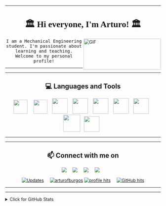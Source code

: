 
---



<h1 align="center" style="font-family: 'Times', sans-serif;">🏛️  Hi everyone, I'm Arturo! 🏛️ </h1>  

<img align="right" height="100px" width="250px" alt="GIF" src="https://media.giphy.com/media/Nx0rz3jtxtEre/giphy.gif" />


<p align="center"> <samp> I am a Mechanical Engineering student. I'm passionate about learning and teaching. Welcome to my personal profile! 
  
  

<hr>
<hr>

<h2 align="center"> 💻 Languages and Tools</h2>
<p align="center">
  <img height=45px src="https://raw.githubusercontent.com/Thomas-George-T/Thomas-George-T/master/assets/python.svg"> &nbsp;&nbsp;&nbsp;
  <img height=45px src="https://img.shields.io/badge/c%20-%2300D9FF.svg?&style=c&logoColor=white" />&nbsp;&nbsp;&nbsp;
  <img height=50px src="https://external-content.duckduckgo.com/iu/?u=http%3A%2F%2Fupload.wikimedia.org%2Fwikipedia%2Fcommons%2Fthumb%2F9%2F95%2FTeXShop_icon.png%2F600px-TeXShop_icon.png&f=1&nofb=1">&nbsp;&nbsp;&nbsp;
  <img height=50px src="https://raw.githubusercontent.com/Thomas-George-T/Thomas-George-T/master/assets/linux-tux.svg">&nbsp;&nbsp;&nbsp;
  <img height=50px src="https://img.icons8.com/nolan/2x/matlab.png">&nbsp;&nbsp;&nbsp;
  <img height=50px src="https://user-images.githubusercontent.com/2529329/47639358-7062af80-db37-11e8-8679-42b233b424fa.jpg">&nbsp;&nbsp;&nbsp;
  <img height=50px src="https://external-content.duckduckgo.com/iu/?u=https%3A%2F%2Fkrvajalm.gallerycdn.vsassets.io%2Fextensions%2Fkrvajalm%2Flinter-gfortran%2F2.0.1%2F1540148929216%2FMicrosoft.VisualStudio.Services.Icons.Default&f=1&nofb=1">&nbsp;&nbsp;&nbsp;
  <img height=55px src="https://img.icons8.com/color/2x/solidworks.png" />&nbsp;&nbsp;
  <img height=50px src="https://img.shields.io/badge/ansys-black.svg?&style=for-the-badge&logo=ansys&logoColor=yellow" />&nbsp;&nbsp;&nbsp;
</p>


<hr>
<hr>

<h2  align="center">📫 Connect with me on</h2>
<p align="center">
  <a target="_blank"href="https://www.linkedin.com/in/arturofburgos/"><img src="https://img.shields.io/badge/linkedin-%230077B5.svg?&style=for-the-badge&logo=linkedin&logoColor=white" /></a>&nbsp;&nbsp;&nbsp;&nbsp;
  <a href="mailto:burgos.arturo.ufu@gmail.com?subject=Hi%20Arturo,%20From%20Github"><img src="https://img.shields.io/badge/gmail-%23D14836.svg?&style=for-the-badge&logo=gmail&logoColor=white" /></a>&nbsp;&nbsp;&nbsp;&nbsp;
  <a href="https://open.spotify.com/user/22izpiow2crgirhnndadakhta?si=7yn-hw1kRLm4MySifa-UPw"><img src="https://img.shields.io/badge/Spotify%20-%234553D.svg?style=for-the-badge&logo=spotify&logoColor=white"/></a>&nbsp;&nbsp;&nbsp;&nbsp;
  <a target="_blank"href="https://discord.gg/ZRuBWz"><img src="https://img.shields.io/badge/discord-blueviolet?&style=for-the-badge&logo=discord&logoColor=white" /></a>&nbsp;&nbsp;&nbsp;&nbsp;
</p>

<p align="center">
    <a href="https://github.com/arturofburgos?tab=followers" target="_blank"><img alt="Updates" src="https://img.shields.io/badge/--000000?style=flat-square&logo=RSS&logoColor=white"></a>&nbsp;&nbsp;&nbsp;&nbsp;
  <a href="https://github.com/arturofburgos" target="_blank"><img alt="arturofburgos" src="https://badges.pufler.dev/visits/arturofburgos/arturofburgos?logo=GitHub&label=visits&color=success&logoColor=white&style=flat-square"/></a>
  <a href="https://github.com/arturofburgos" target="_blank"><img alt="profile hits" src="https://img.shields.io/jsdelivr/gh/hw/arturofburgos/arturofburgos?label=hits&style=flat-square"></a>&nbsp;&nbsp;&nbsp;&nbsp;
  <a href="https://github.com/arturofburgos/" target="_blank"><img alt="GitHub hits" src="https://img.shields.io/github/last-commit/arturofburgos/arturofburgos?label=profile%20updated&style=flat-square"></a>
</p>

<hr>
<hr>

<details>
<summary>Click for GitHub Stats</summary>
<p align="center">
    <img alt = "GitHub Stats" src="https://github-readme-stats.vercel.app/api?username=arturofburgos&show_icons=true&hide=issues&icon_color=000000&hide_border=true&title_color=5391FE&text_color=555">
    <br>
    <img alt = "Top Language" src="https://github-readme-stats.vercel.app/api/top-langs/?username=arturofburgos&hide=html,&hide_border=true&title_color=5391FE&text_color=555"
</p>
</details>

